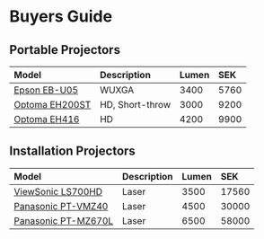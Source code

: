 # Buyers Guide

## Portable Projectors

| **Model** | **Description** | Lumen | SEK |
| :--- | :--- | :--- | :--- |
| [Epson EB-U05](https://www.visunext.se/sv/epson-eb-u05.html) | WUXGA | 3400 | 5760 |
| [Optoma EH200ST](https://www.visunext.se/sv/optoma-eh200st.html) | HD, Short-throw | 3000 | 9200 |
| [Optoma EH416](https://www.visunext.se/sv/optoma-eh416.html) | HD | 4200 | 9900 |

## Installation  Projectors

| Model | **Description** | Lumen | SEK |
| :--- | :--- | :--- | :--- |
| [ViewSonic LS700HD](https://www.visunext.se/sv/viewsonic-ls700hd.html) | Laser | 3500 | 17560 |
| [Panasonic PT-VMZ40](https://www.visunext.se/sv/panasonic-pt-vmz40.html) | Laser | 4500 | 30000 |
| [Panasonic PT-MZ670L](https://www.visunext.se/sv/panasonic-pt-mz670l-utan-objektiv.html) | Laser | 6500 | 58000 |



